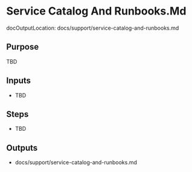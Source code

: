 # Service Catalog And Runbooks.Md

docOutputLocation: docs/support/service-catalog-and-runbooks.md

## Purpose

TBD

## Inputs

- TBD

## Steps

- TBD

## Outputs

- docs/support/service-catalog-and-runbooks.md
